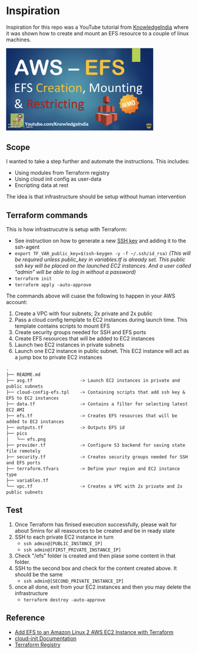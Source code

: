 # Inspiration

Inspiration for this repo was a YouTube tutorial from [KnowledgeIndia](https://www.youtube.com/knowledgeIndia) where it was shown how to create and mount an EFS resource to a couple of linux machines.

<p align="left">
  <a href="https://youtu.be/M9CP42BsB6c">
    <img src="./pics/efs.png" alt="KnowledgeIndia YouTube tutorial" style="width: 400px;"/>
  </a>
</p>

## Scope

I wanted to take a step further and automate the instructions. This includes:

- Using modules from Terraform registry
- Using cloud init config as user-data
- Encripting data at rest

The idea is that infrastructure should be setup without human intervention

## Terraform commands

This is how infrastrucutre is setup with Terraform:

- See instruction on how to generate a new [SSH key](https://help.github.com/en/github/authenticating-to-github/generating-a-new-ssh-key-and-adding-it-to-the-ssh-agent) and adding it to the ssh-agent
- `export TF_VAR_public_key=$(ssh-keygen -y -f ~/.ssh/id_rsa)` _(This will be required unless public_key in variables.tf is already set. This public ssh key will be placed on the launched EC2 instances. And a user called "admin" will be able to log in without a password)_
- `terraform init`
- `terraform apply -auto-approve`

The commands above will cuase the following to happen in your AWS account:

1. Create a VPC with four subnets; 2x private and 2x public
1. Pass a cloud config template to EC2 instances during launch time. This template contains scripts to mount EFS
1. Create security groups needed for SSH and EFS ports
1. Create EFS resources that will be added to EC2 instances
1. Launch two EC2 instances in private subnets
1. Launch one EC2 instance in public subnet. This EC2 instance will act as a jump box to private EC2 instances

```
.
├── README.md
├── asg.tf                  -> Launch EC2 instances in private and public subnets
├── cloud-config-efs.tpl    -> Containing scripts that add ssh key & EFS to EC2 instances
├── data.tf                 -> Contains a filter for selecting latest EC2 AMI
├── efs.tf                  -> Creates EFS resources that will be added to EC2 instances
├── outputs.tf              -> Outputs EFS id
├── pics
│   └── efs.png
├── provider.tf             -> Configure S3 backend for saving state file remotely
├── security.tf             -> Creates security groups needed for SSH and EFS ports
├── terraform.tfvars        -> Define your region and EC2 instance type
├── variables.tf
└── vpc.tf                  -> Creates a VPC with 2x private and 2x public subnets
```

## Test

1. Once Terraform has finised execution successfully, please wait for about 5mins for all reasources to be created and be in ready state
1. SSH to each private EC2 instance in turn
    - `ssh admin@[PUBLIC_INSTANCE_IP]`
    - `ssh admin@[FIRST_PRIVATE_INSTANCE_IP]`
1. Check "/efs" folder is created and then plase some content in that folder.
1. SSH to the second box and check for the content created above. It should be the same
    - `ssh admin@[SECOND_PRIVATE_INSTANCE_IP]`
1. once all done, exit from your EC2 instances and then you may delete the infrastructure
    - ``terraform destroy -auto-approve``

## Reference

- [Add EFS to an Amazon Linux 2 AWS EC2 Instance with Terraform](https://medium.com/@wblakecannon/add-efs-to-an-amazon-linux-2-aws-ec2-instance-with-terraform-bb073b6de7)
- [cloud-init Documentation](https://cloudinit.readthedocs.io/)
- [Terraform Registry](https://registry.terraform.io/)
